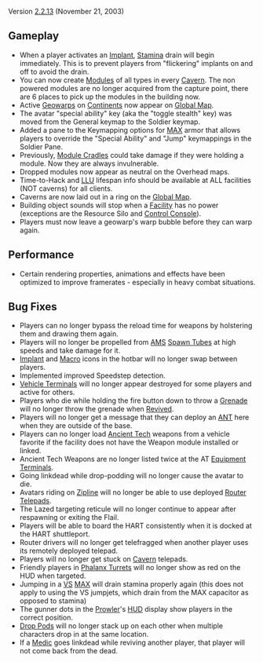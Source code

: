 Version [2.2.13](2.2.13.md) (November 21, 2003)

## Gameplay

- When a player activates an [Implant](../implants/Implants.md),
  [Stamina](../terminology/Stamina.md) drain will begin immediately. This is to
  prevent players from "flickering" implants on and off to avoid the drain.
- You can now create [Modules](../etc/Modules.md) of all types in every
  [Cavern](../locations/Caverns.md). The non powered modules are no longer
  acquired from the capture point, there are 6 places to pick up the modules in
  the building now.
- Active [Geowarps](../locations/Geowarp.md) on
  [Continents](../locations/Continent.md) now appear on
  [Global Map](../terminology/Global_Map.md).
- The avatar "special ability" key (aka the "toggle stealth" key) was moved from
  the General keymap to the Soldier keymap.
- Added a pane to the Keymapping options for
  [MAX](../armor/Mechanized_Assault_Exo-Suit.md) armor that allows players to
  override the "Special Ability" and "Jump" keymappings in the Soldier Pane.
- Previously, [Module Cradles](../items/Module_Cradle.md) could take damage if
  they were holding a module. Now they are always invulnerable.
- Dropped modules now appear as neutral on the Overhead maps.
- Time-to-Hack and [LLU](../terminology/Lattice_Logic_Unit.md) lifespan info
  should be available at ALL facilities (NOT caverns) for all clients.
- Caverns are now laid out in a ring on the
  [Global Map](../terminology/Global_Map.md).
- Building object sounds will stop when a [Facility](../locations/Facilities.md)
  has no power (exceptions are the Resource Silo and
  [Control Console](../locations/Control_Console.md)).
- Players must now leave a geowarp's warp bubble before they can warp again.

## Performance

- Certain rendering properties, animations and effects have been optimized to
  improve framerates - especially in heavy combat situations.

## Bug Fixes

- Players can no longer bypass the reload time for weapons by holstering them
  and drawing them again.
- Players will no longer be propelled from
  [AMS](../vehicles/Advanced_Mobile_Station.md)
  [Spawn Tubes](../items/Respawn_Tube.md) at high speeds and take damage for it.
- [Implant](../implants/Implants.md) and [Macro](../etc/Macro.md) icons in the
  hotbar will no longer swap between players.
- Implemented improved Speedstep detection.
- [Vehicle Terminals](../locations/Vehicle_Terminal.md) will no longer appear
  destroyed for some players and active for others.
- Players who die while holding the fire button down to throw a
  [Grenade](../items/Grenade.md) will no longer throw the grenade when
  [Revived](../terminology/Revive.md).
- Players will no longer get a message that they can deploy an
  [ANT](../vehicles/Advanced_Nanite_Transport.md) here when they are outside of
  the base.
- Players can no longer load
  [Ancient Tech](../terminology/Ancient_Technology.md) weapons from a vehicle
  favorite if the facility does not have the Weapon module installed or linked.
- Ancient Tech Weapons are no longer listed twice at the AT
  [Equipment Terminals](../items/Equipment_Terminal.md).
- Going linkdead while drop-podding will no longer cause the avatar to die.
- Avatars riding on [Zipline](../items/Zipline.md) will no longer be able to use
  deployed [Router](../vehicles/Router.md) [Telepads](../weapons/Telepad.md).
- The Lazed targeting reticule will no longer continue to appear after
  respawning or exiting the Flail.
- Players will be able to board the HART consistently when it is docked at the
  HART shuttleport.
- Router drivers will no longer get telefragged when another player uses its
  remotely deployed telepad.
- Players will no longer get stuck on [Cavern](../locations/Caverns.md)
  telepads.
- Friendly players in [Phalanx Turrets](../items/Phalanx.md) will no longer show
  as red on the HUD when targeted.
- Jumping in a [VS](../etc/Vanu_Sovereignty.md)
  [MAX](../armor/Mechanized_Assault_Exo-Suit.md) will drain stamina properly
  again (this does not apply to using the VS jumpjets, which drain from the MAX
  capacitor as opposed to stamina)
- The gunner dots in the [Prowler](../vehicles/Prowler.md)'s
  [HUD](../etc/Heads-up_Display.md) display show players in the correct
  position.
- [Drop Pods](../items/Drop_Pod.md) will no longer stack up on each other when
  multiple characters drop in at the same location.
- If a [Medic](../certifications/Advanced_Medical.md) goes linkdead while
  reviving another player, that player will not come back from the dead.
